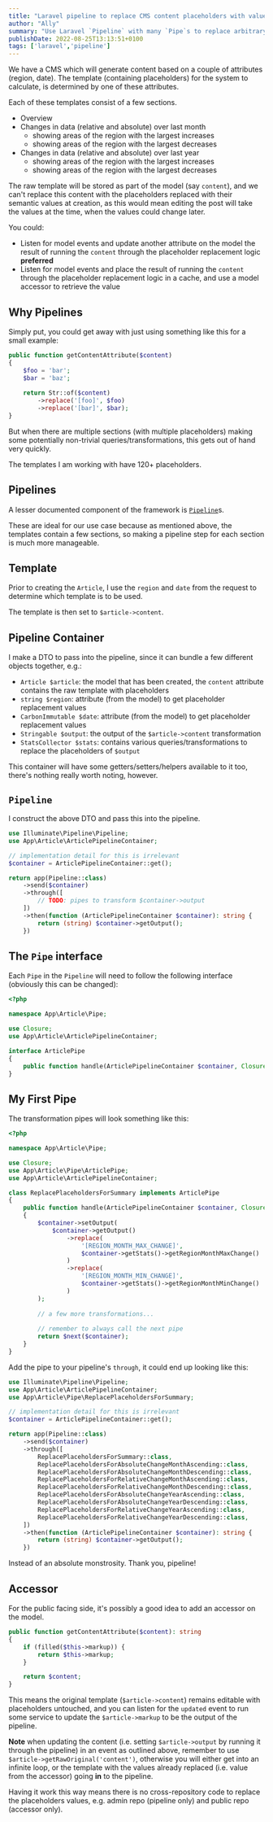```yaml
---
title: "Laravel pipeline to replace CMS content placeholders with values"
author: "Ally"
summary: "Use Laravel `Pipeline` with many `Pipe`s to replace arbitrary placeholders in DOM with computed values using a `Model`'s accessor"
publishDate: 2022-08-25T13:13:51+0100
tags: ['laravel','pipeline']
---
```


We have a CMS which will generate content based on a couple of attributes (region, date). The template (containing placeholders) for the system to calculate, is determined by one of these attributes.

Each of these templates consist of a few sections.

* Overview
* Changes in data (relative and absolute) over last month
  * showing areas of the region with the largest increases
  * showing areas of the region with the largest decreases
* Changes in data (relative and absolute) over last year
  * showing areas of the region with the largest increases
  * showing areas of the region with the largest decreases

The raw template will be stored as part of the model (say `content`), and we can't replace this content with the placeholders replaced with their semantic values at creation, as this would mean editing the post will take the values at the time, when the values could change later.

You could:

* Listen for model events and update another attribute on the model the result of running the `content` through the placeholder replacement logic **preferred**
* Listen for model events and place the result of running the `content` through the placeholder replacement logic in a cache, and use a model accessor to retrieve the value

## Why Pipelines

Simply put, you could get away with just using something like this for a small example:

```php
public function getContentAttribute($content)
{
    $foo = 'bar';
    $bar = 'baz';
    
    return Str::of($content)
        ->replace('[foo]', $foo)
        ->replace('[bar]', $bar);
}
```

But when there are multiple sections (with multiple placeholders) making some potentially non-trivial queries/transformations, this gets out of hand very quickly.

The templates I am working with have 120+ placeholders.

## Pipelines

A lesser documented component of the framework is [`Pipeline`](https://jeffochoa.me/understanding-laravel-pipelines)s.

These are ideal for our use case because as mentioned above, the templates contain a few sections, so making a pipeline step for each section is much more manageable.

## Template

Prior to creating the `Article`, I use the `region` and `date` from the request to determine which template is to be used.

The template is then set to `$article->content`.

## Pipeline Container

I make a DTO to pass into the pipeline, since it can bundle a few different objects together, e.g.:

* `Article $article`: the model that has been created, the `content` attribute contains the raw template with placeholders
* `string $region`: attribute (from the model) to get placeholder replacement values
* `CarbonImmutable $date`: attribute (from the model) to get placeholder replacement values
* `Stringable $output`: the output of the `$article->content` transformation
* `StatsCollector $stats`: contains various queries/transformations to replace the placeholders of `$output`

This container will have some getters/setters/helpers available to it too, there's nothing really worth noting, however.

## `Pipeline`

I construct the above DTO and pass this into the pipeline.

```php
use Illuminate\Pipeline\Pipeline;
use App\Article\ArticlePipelineContainer;

// implementation detail for this is irrelevant
$container = ArticlePipelineContainer::get();

return app(Pipeline::class)
    ->send($container)
    ->through([
        // TODO: pipes to transform $container->output
    ])
    ->then(function (ArticlePipelineContainer $container): string {
        return (string) $container->getOutput();
    })
```

## The `Pipe` interface

Each `Pipe` in the `Pipeline` will need to follow the following interface (obviously this can be changed):

```php
<?php

namespace App\Article\Pipe;

use Closure;
use App\Article\ArticlePipelineContainer;

interface ArticlePipe
{
    public function handle(ArticlePipelineContainer $container, Closure $next);
}
```

## My First Pipe

The transformation pipes will look something like this:

```php
<?php

namespace App\Article\Pipe;

use Closure;
use App\Article\Pipe\ArticlePipe;
use App\Article\ArticlePipelineContainer;

class ReplacePlaceholdersForSummary implements ArticlePipe
{
    public function handle(ArticlePipelineContainer $container, Closure $next)
    {
        $container->setOutput(
            $container->getOutput()
                ->replace(
                    '[REGION_MONTH_MAX_CHANGE]',
                    $container->getStats()->getRegionMonthMaxChange()
                )
                ->replace(
                    '[REGION_MONTH_MIN_CHANGE]',
                    $container->getStats()->getRegionMonthMinChange()
                )
        );
        
        // a few more transformations...
        
        // remember to always call the next pipe
        return $next($container);
    }
}
```

Add the pipe to your pipeline's `through`, it could end up looking like this:

```php
use Illuminate\Pipeline\Pipeline;
use App\Article\ArticlePipelineContainer;
use App\Article\Pipe\ReplacePlaceholdersForSummary;

// implementation detail for this is irrelevant
$container = ArticlePipelineContainer::get();

return app(Pipeline::class)
    ->send($container)
    ->through([
        ReplacePlaceholdersForSummary::class,
        ReplacePlaceholdersForAbsoluteChangeMonthAscending::class,
        ReplacePlaceholdersForAbsoluteChangeMonthDescending::class,
        ReplacePlaceholdersForRelativeChangeMonthAscending::class,
        ReplacePlaceholdersForRelativeChangeMonthDescending::class,
        ReplacePlaceholdersForAbsoluteChangeYearAscending::class,
        ReplacePlaceholdersForAbsoluteChangeYearDescending::class,
        ReplacePlaceholdersForRelativeChangeYearAscending::class,
        ReplacePlaceholdersForRelativeChangeYearDescending::class,
    ])
    ->then(function (ArticlePipelineContainer $container): string {
        return (string) $container->getOutput();
    })
```

Instead of an absolute monstrosity. Thank you, pipeline!

## Accessor

For the public facing side, it's possibly a good idea to add an accessor on the model.

```php
public function getContentAttribute($content): string
{
    if (filled($this->markup)) {
        return $this->markup;
    }

    return $content;
}
```

This means the original template (`$article->content`) remains editable with placeholders untouched, and you can listen for the `updated` event to run some service to update the `$article->markup` to be the output of the pipeline.

**Note** when updating the content (i.e. setting `$article->output` by running it through the pipeline) in an event as outlined above, remember to use `$article->getRawOriginal('content')`, otherwise you will either get into an infinite loop, or the template with the values already replaced (i.e. value from the accessor) going **in** to the pipeline.

Having it work this way means there is no cross-repository code to replace the placeholders values, e.g. admin repo (pipeline only) and public repo (accessor only).
